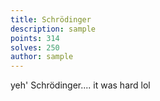```yaml
---
title: Schrödinger
description: sample
points: 314
solves: 250
author: sample
---
```


yeh' Schrödinger.... it was hard lol
